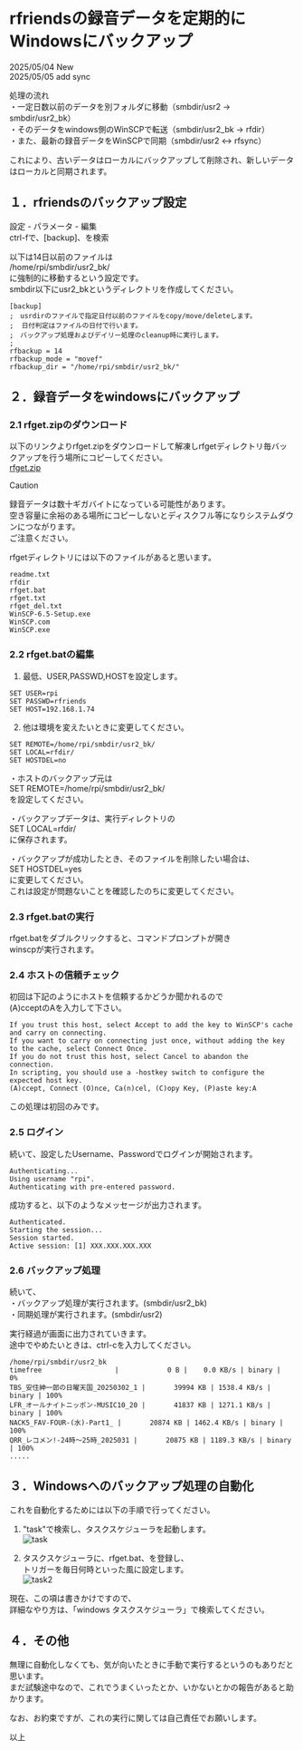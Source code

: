 # rfriendsの録音データを定期的にWindowsにバックアップ  
  
2025/05/04 New  
2025/05/05 add sync  
  
処理の流れ  
・一定日数以前のデータを別フォルダに移動（smbdir/usr2 -> smbdir/usr2_bk）  
・そのデータをwindows側のWinSCPで転送（smbdir/usr2_bk -> rfdir）  
・また、最新の録音データをWinSCPで同期（smbdir/usr2 <-> rfsync）  
  
これにより、古いデータはローカルにバックアップして削除され、新しいデータはローカルと同期されます。  
  
  
## １．rfriendsのバックアップ設定  
  
設定 - パラメータ - 編集  
ctrl-fで、[backup]、を検索  
  
以下は14日以前のファイルは  
/home/rpi/smbdir/usr2_bk/  
に強制的に移動するという設定です。  
smbdir以下にusr2_bkというディレクトリを作成してください。  
```  
[backup]  
;　usrdirのファイルで指定日付以前のファイルをcopy/move/deleteします。  
;  日付判定はファイルの日付で行います。  
;　バックアップ処理およびデイリー処理のcleanup時に実行します。  
;  
rfbackup = 14  
rfbackup_mode = "movef"  
rfbackup_dir = "/home/rpi/smbdir/usr2_bk/"  
```  
  
## ２．録音データをwindowsにバックアップ  

### 2.1 rfget.zipのダウンロード  

以下のリンクよりrfget.zipをダウンロードして解凍しrfgetディレクトリ毎バックアップを行う場所にコピーしてください。   
[rfget.zip](https://raw.githubusercontent.com/rfriends/rfriends/main/storage/rfget.zip)  
  
> [!CAUTION]
> 録音データは数十ギガバイトになっている可能性があります。    
> 空き容量に余裕のある場所にコピーしないとディスクフル等になりシステムダウンにつながります。  
> ご注意ください。  
  
rfgetディレクトリには以下のファイルがあると思います。  
```  
readme.txt
rfdir
rfget.bat
rfget.txt
rfget_del.txt
WinSCP-6.5-Setup.exe
WinSCP.com
WinSCP.exe
```  
  
### 2.2 rfget.batの編集  
  
1) 最低、USER,PASSWD,HOSTを設定します。  
```  
SET USER=rpi  
SET PASSWD=rfriends  
SET HOST=192.168.1.74  
```  
2) 他は環境を変えたいときに変更してください。  
```  
SET REMOTE=/home/rpi/smbdir/usr2_bk/  
SET LOCAL=rfdir/  
SET HOSTDEL=no  
```  
・ホストのバックアップ元は  
SET REMOTE=/home/rpi/smbdir/usr2_bk/  
を設定してください。  
  
・バックアップデータは、実行ディレクトリの  
SET LOCAL=rfdir/  
に保存されます。  
  
・バックアップが成功したとき、そのファイルを削除したい場合は、  
SET HOSTDEL=yes  
に変更してください。  
これは設定が問題ないことを確認したのちに変更してください。  
  
  
### 2.3 rfget.batの実行  
  
rfget.batをダブルクリックすると、コマンドプロンプトが開き  
winscpが実行されます。  
  
  
### 2.4 ホストの信頼チェック  
  
初回は下記のようにホストを信頼するかどうか聞かれるので  
(A)cceptのAを入力して下さい。  
```  
If you trust this host, select Accept to add the key to WinSCP's cache and carry on connecting.  
If you want to carry on connecting just once, without adding the key to the cache, select Connect Once.  
If you do not trust this host, select Cancel to abandon the connection.  
In scripting, you should use a -hostkey switch to configure the expected host key.  
(A)ccept, Connect (O)nce, Ca(n)cel, (C)opy Key, (P)aste key:A  
```  
この処理は初回のみです。  
  
  
### 2.5 ログイン  
  
続いて、設定したUsername、Passwordでログインが開始されます。  
```  
Authenticating...  
Using username "rpi".
Authenticating with pre-entered password.
```  
成功すると、以下のようなメッセージが出力されます。  
```
Authenticated.  
Starting the session...  
Session started.  
Active session: [1] XXX.XXX.XXX.XXX  
```    
  
### 2.6 バックアップ処理  
  
続いて、  
・バックアップ処理が実行されます。(smbdir/usr2_bk)  
・同期処理が実行されます。(smbdir/usr2)  
    
実行経過が画面に出力されていきます。  
途中でやめたいときは、ctrl-cを入力してください。  
```  
/home/rpi/smbdir/usr2_bk
timefree                  |            0 B |    0.0 KB/s | binary |   0%
TBS_安住紳一郎の日曜天国_20250302_1 |       39994 KB | 1538.4 KB/s | binary | 100%
LFR_オールナイトニッポン-MUSIC10_20 |       41837 KB | 1271.1 KB/s | binary | 100%
NACK5_FAV-FOUR-(水)-Part1_ |       20874 KB | 1462.4 KB/s | binary | 100%
QRR_レコメン!-24時～25時_2025031 |       20875 KB | 1189.3 KB/s | binary | 100%
.....
```
  
## ３．Windowsへのバックアップ処理の自動化  
  
これを自動化するためには以下の手順で行ってください。
  
1) "task"で検索し、タスクスケジューラを起動します。  
![task](https://github.com/user-attachments/assets/c128e6a7-f214-4e0e-a6b2-65a7d9df5b3f)
  
2) タスクスケジューラに、rfget.bat、を登録し、  
トリガーを毎日何時といった風に設定します。  
![task2](https://github.com/user-attachments/assets/9152fde6-5433-4257-938b-7574e8acf6be)
  
現在、この項は書きかけですので、    
詳細なやり方は、「windows タスクスケジューラ」で検索してください。  
  
  
## ４．その他  
  
無理に自動化しなくても、気が向いたときに手動で実行するというのもありだと思います。  
まだ試験途中なので、これでうまくいったとか、いかないとかの報告があると助かります。  
  
なお、お約束ですが、これの実行に関しては自己責任でお願いします。 
  
  
以上  

